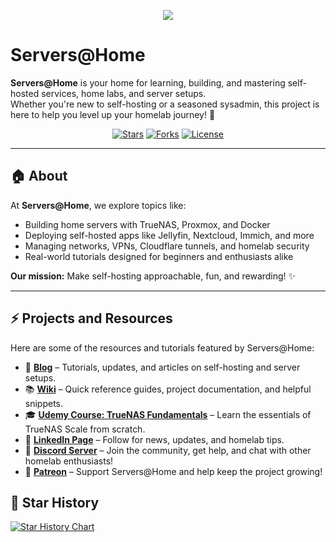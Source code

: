 <!-- Banner image -->
<p align="center">
  <img src="[](https://blog.serversatho.me/content/images/size/w2000/2024/08/bigstock-server-racks-in-server-room-da-150954236.jpg)" />
</p>

# Servers@Home

**Servers@Home** is your home for learning, building, and mastering self-hosted services, home labs, and server setups.  
Whether you're new to self-hosting or a seasoned sysadmin, this project is here to help you level up your homelab journey! 🚀

<p align="center">
  <a href="https://github.com/serversathome/stargazers"><img src="https://img.shields.io/github/stars/serversathome?style=social" alt="Stars"></a>
  <a href="https://github.com/serversathome/network/members"><img src="https://img.shields.io/github/forks/serversathome?style=social" alt="Forks"></a>
  <a href="https://github.com/serversathome/blob/main/LICENSE"><img src="https://img.shields.io/github/license/serversathome" alt="License"></a>
</p>

---

## 🏠 About

At **Servers@Home**, we explore topics like:
- Building home servers with TrueNAS, Proxmox, and Docker
- Deploying self-hosted apps like Jellyfin, Nextcloud, Immich, and more
- Managing networks, VPNs, Cloudflare tunnels, and homelab security
- Real-world tutorials designed for beginners and enthusiasts alike

**Our mission:** Make self-hosting approachable, fun, and rewarding! ✨

---

## ⚡ Projects and Resources

Here are some of the resources and tutorials featured by Servers@Home:

- 📖 **[Blog](https://blog.serversatho.me)** – Tutorials, updates, and articles on self-hosting and server setups.
- 📚 **[Wiki](https://wiki.serversatho.me)** – Quick reference guides, project documentation, and helpful snippets.
- 🎓 **[Udemy Course: TrueNAS Fundamentals](https://www.udemy.com/course/truenas-fundamentals-for-beginners/)** – Learn the essentials of TrueNAS Scale from scratch.
- 💼 **[LinkedIn Page](https://www.linkedin.com/company/serversathome/)** – Follow for news, updates, and homelab tips.
- 💬 **[Discord Server](https://discord.gg/syvCPcRJnR)** – Join the community, get help, and chat with other homelab enthusiasts!
- 🧡 **[Patreon](https://www.patreon.com/serversathome)** – Support Servers@Home and help keep the project growing!


## 🌟 Star History

[![Star History Chart](https://api.star-history.com/svg?repos=serversathome/serversathome&type=Date)](https://star-history.com/#serversathome/serversathome)

